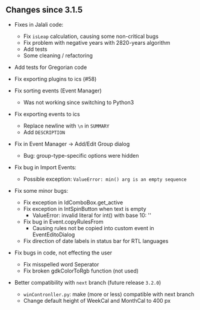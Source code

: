 ## Changes since 3.1.5

- Fixes in Jalali code:

  - Fix `isLeap` calculation, causing some non-critical bugs
  - Fix problem with negative years with 2820-years algorithm
  - Add tests
  - Some cleaning / refactoring

- Add tests for Gregorian code

- Fix exporting plugins to ics (#58)

- Fix sorting events (Event Manager)

  - Was not working since switching to Python3

- Fix exporting events to ics

  - Replace newline with `\n` in `SUMMARY`
  - Add `DESCRIPTION`

- Fix in Event Manager -> Add/Edit Group dialog

  - Bug: group-type-specific options were hidden

- Fix bug in Import Events:

  - Possible exception: `ValueError: min() arg is an empty sequence`

- Fix some minor bugs:

  - Fix exception in IdComboBox.get_active
  - Fix exception in IntSpinButton when text is empty
    - ValueError: invalid literal for int() with base 10: ''
  - Fix bug in Event.copyRulesFrom
    - Causing rules not be copied into custom event in EventEditoDialog
  - Fix direction of date labels in status bar for RTL languages

- Fix bugs in code, not effecting the user

  - Fix misspelled word Seperator
  - Fix broken gdkColorToRgb function (not used)

- Better compatibility with `next` branch (future release `3.2.0`)

  - `winContronller.py`: make (more or less) compatible with next branch
  - Change default height of WeekCal and MonthCal to 400 px
